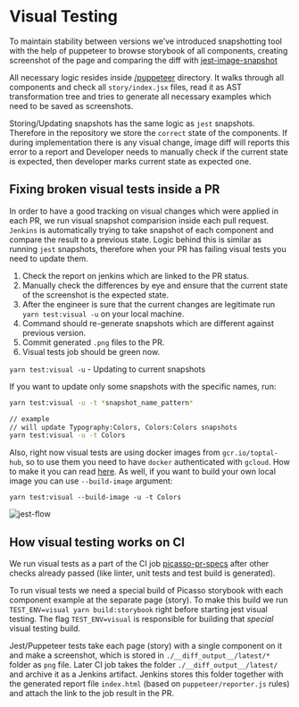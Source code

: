 # Visual Testing

To maintain stability between versions we’ve introduced snapshotting tool with the help of puppeteer to browse storybook of all components, creating screenshot of the page and comparing the diff with [jest-image-snapshot](https://github.com/americanexpress/jest-image-snapshot) 

All necessary logic resides inside [/puppeteer](https://github.com/toptal/picasso/tree/master/puppeteer) directory.  It walks through all components and check all `story/index.jsx` files, read it as AST transformation tree and tries to generate all necessary examples which need to be saved as screenshots. 

Storing/Updating snapshots has the same logic as `jest` snapshots. Therefore in the repository we store the `correct` state of the components. If during implementation there is any visual change, image diff will reports this error to a report and Developer needs to manually check if the current state is expected, then developer marks current state as expected one.

## Fixing broken visual tests inside a PR

In order to have a good tracking on visual changes which were applied in each PR, we run visual snapshot comparision inside each pull request. `Jenkins` is automatically trying to take snapshot of each component and compare the result to a previous state. Logic behind this is similar as running `jest` snapshots, therefore when your PR has failing visual tests you need to update them.

1. Check the report on jenkins which are linked to the PR status.
2. Manually check the differences by eye and ensure that the current state of the screenshot is the expected state.
3. After the engineer is sure that the current changes are legitimate run `yarn test:visual -u` on your local machine.
4. Command should re-generate snapshots which are different against previous version.
5. Commit generated `.png` files to the PR.
6. Visual tests job should be green now.

`yarn test:visual -u` - Updating to current snapshots

If you want to update only some snapshots with the specific names, run:
```bash
yarn test:visual -u -t *snapshot_name_pattern*

// example
// will update Typography:Colors, Colors:Colors snapshots
yarn test:visual -u -t Colors

```

Also, right now visual tests are using docker images from `gcr.io/toptal-hub`, so to use them you need to have `docker` authenticated with `gcloud`. How to make it you can read [here](https://toptal-core.atlassian.net/wiki/spaces/IE/pages/337838085/Docker#Docker-docker-loginLogintoToptal'sprivateregistry). As well, if you want to build your own local image you can use `--build-image` argument:

```
yarn test:visual --build-image -u -t Colors
```

![jest-flow](https://user-images.githubusercontent.com/324488/57615955-57729680-757d-11e9-9b1a-ca299deebd99.png)

## How visual testing works on CI

We run visual tests as a part of the CI job [picasso-pr-specs](https://jenkins.toptal.net/job/picasso-pr-specs) after other checks already passed (like linter, unit tests and test build is generated).

To run visual tests we need a special build of Picasso storybook with each component example at the separate page (story). To make this build we run `TEST_ENV=visual yarn build:storybook` right before starting jest visual testing. The flag `TEST_ENV=visual` is responsible for building that _special_ visual testing build.

Jest/Puppeteer tests take each page (story) with a single component on it and make a screenshot, which is stored in `./__diff_output__/latest/*` folder as `png` file. Later CI job takes the folder `./__diff_output__/latest/` and archive it as a Jenkins artifact. Jenkins stores this folder together with the generated report file `index.html` (based on `puppeteer/reporter.js` rules) and attach the link to the job result in the PR.
